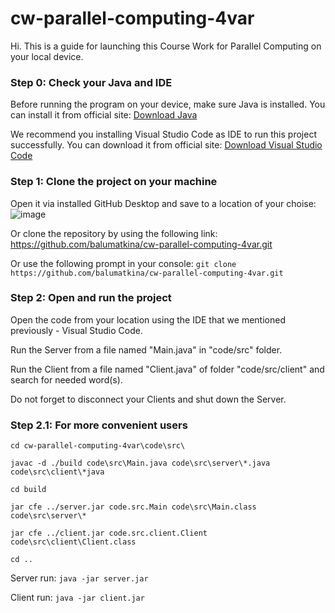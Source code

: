 # cw-parallel-computing-4var

Hi. This is a guide for launching this Course Work for Parallel Computing on your local device.

### Step 0: Check your Java and IDE
Before running the program on your device, make sure Java is installed.
You can install it from official site: [Download Java](https://www.oracle.com/java/technologies/downloads/)

We recommend you installing Visual Studio Code as IDE to run this project successfully.
You can download it from official site: [Download Visual Studio Code](https://code.visualstudio.com/download)

### Step 1: Clone the project on your machine
Open it via installed GitHub Desktop and save to a location of your choise:
![image](https://github.com/balumatkina/cw-parallel-computing-4var/assets/90897866/b082c0a8-dfe6-4f18-b42d-5b11672aac1c)

Or clone the repository by using the following link:
https://github.com/balumatkina/cw-parallel-computing-4var.git

Or use the following prompt in your console:
`git clone https://github.com/balumatkina/cw-parallel-computing-4var.git`

### Step 2: Open and run the project
Open the code from your location using the IDE that we mentioned previously - Visual Studio Code.

Run the Server from a file named "Main.java" in "code/src" folder.

Run the Client from a file named "Client.java" of folder "code/src/client" and search for needed word(s).

Do not forget to disconnect your Clients and shut down the Server.


### Step 2.1: For more convenient users

`cd cw-parallel-computing-4var\code\src\`

`javac -d ./build code\src\Main.java code\src\server\*.java code\src\client\*java`

`cd build`

`jar cfe ../server.jar code.src.Main code\src\Main.class code\src\server\*`

`jar cfe ../client.jar code.src.client.Client code\src\client\Client.class`

`cd ..`

Server run:
`java -jar server.jar`

Client run:
`java -jar client.jar`